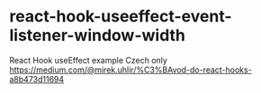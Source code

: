 # react-hook-useeffect-event-listener-window-width
React Hook useEffect example
Czech only https://medium.com/@mirek.uhlir/%C3%BAvod-do-react-hooks-a8b473d11694
